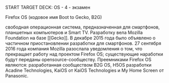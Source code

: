 START
TARGET DECK: OS - 4 - экзамен

Firefox OS (кодовое имя Boot to Gecko, B2G)  

свободная операционная система, предназначенная для смартфонов, планшетных компьютеров и Smart TV. 
Разработку вела Mozilla Foundation на базе [[Gecko]]. 
В декабре 2015 года было объявлено о частичном приостановлении разработки для смартфонов. 27 сентября 2016 года компания Mozilla разослала уведомления о том, что прекращает работу над проектом Firefox OS; существующие наработки будут переданы opensource-сообществу. 
Преемниками Firefox OS являются: разработанная сообществом B2G OS, H5OS разработки Acadine Technologies, KaiOS от KaiOS Technologies и My Home Screen от Panasonic.

